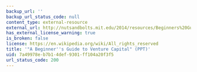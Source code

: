 ```yaml
---
backup_url: ''
backup_url_status_code: null
content_type: external-resource
external_url: http://nutsandbolts.mit.edu/2014/resources/Beginners%20Guide%20to%20VC.ppt
has_external_license_warning: true
is_broken: false
license: https://en.wikipedia.org/wiki/All_rights_reserved
title: '"A Beginner''s Guide to Venture Capital" (PPT)'
uid: 7a49978e-b7b1-4def-9301-ff104a20f3f5
url_status_code: 200
---
```


